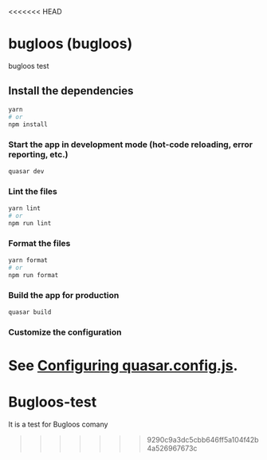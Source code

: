 <<<<<<< HEAD
# bugloos (bugloos)

bugloos test

## Install the dependencies
```bash
yarn
# or
npm install
```

### Start the app in development mode (hot-code reloading, error reporting, etc.)
```bash
quasar dev
```


### Lint the files
```bash
yarn lint
# or
npm run lint
```


### Format the files
```bash
yarn format
# or
npm run format
```



### Build the app for production
```bash
quasar build
```

### Customize the configuration
See [Configuring quasar.config.js](https://v2.quasar.dev/quasar-cli-webpack/quasar-config-js).
=======
# Bugloos-test
It is a test for Bugloos comany
>>>>>>> 9290c9a3dc5cbb646ff5a104f42b4a526967673c
